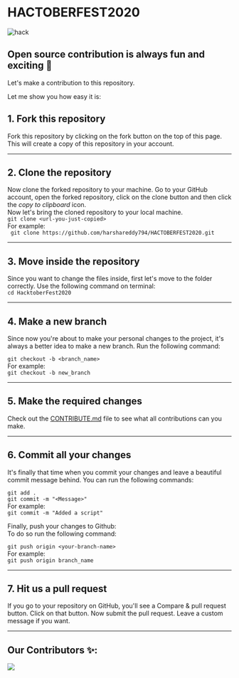 # HACTOBERFEST2020
![hack](https://user-images.githubusercontent.com/48166328/94787275-ba253600-03ef-11eb-8822-6b34943e9104.jpeg)


## Open source contribution is always fun and exciting :star_struck:

Let's make a contribution to this repository.

Let me show you how easy it is:

## 1. Fork this repository

Fork this repository by clicking on the fork button on the top of this page.
This will create a copy of this repository in your account.

---

## 2. Clone the repository

Now clone the forked repository to your machine. Go to your GitHub account, open the forked repository, click on the clone button and then click the _copy to clipboard_ icon.  
Now let's bring the cloned repository to your local machine.  
`git clone <url-you-just-copied>`  
For example:  
` git clone https://github.com/harshareddy794/HACTOBERFEST2020.git`

---

## 3. Move inside the repository

Since you want to change the files inside, first let's move to the folder correctly. Use the following command on terminal:  
`cd HacktoberFest2020`

---

## 4. Make a new branch

Since now you're about to make your personal changes to the project, it's always a better idea to make a new branch. Run the following command:

`git checkout -b <branch_name>`  
For example:  
`git checkout -b new_branch`

---

## 5. Make the required changes

Check out the [CONTRIBUTE.md](https://github.com/harshareddy794/HACTOBERFEST2020/blob/master/CONTRIBUTING.md) file to see what all contributions can you make.

---

## 6. Commit all your changes

It's finally that time when you commit your changes and leave a beautiful commit message behind. You can run the following commands:

`git add .`  
`git commit -m "<Message>"`  
For example:  
`git commit -m "Added a script"`

Finally, push your changes to Github:  
To do so run the following command:

`git push origin <your-branch-name>`  
For example:  
`git push origin branch_name`

---

## 7. Hit us a pull request

If you go to your repository on GitHub, you'll see a Compare & pull request button. Click on that button.
Now submit the pull request. Leave a custom message if you want.

---


## Our Contributors ✨:

<a href="https://github.com/harshareddy794/HACKTOBERFEST2020/graphs/contributors">
  <img src="https://contrib.rocks/image?repo=harshareddy794/HACKTOBERFEST2020" />
</a>
